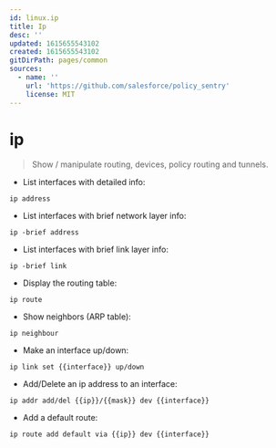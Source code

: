 ```yaml
---
id: linux.ip
title: Ip
desc: ''
updated: 1615655543102
created: 1615655543102
gitDirPath: pages/common
sources:
  - name: ''
    url: 'https://github.com/salesforce/policy_sentry'
    license: MIT
---
```

# ip

> Show / manipulate routing, devices, policy routing and tunnels.

- List interfaces with detailed info:

`ip address`

- List interfaces with brief network layer info:

`ip -brief address`

- List interfaces with brief link layer info:

`ip -brief link`

- Display the routing table:

`ip route`

- Show neighbors (ARP table):

`ip neighbour`

- Make an interface up/down:

`ip link set {{interface}} up/down`

- Add/Delete an ip address to an interface:

`ip addr add/del {{ip}}/{{mask}} dev {{interface}}`

- Add a default route:

`ip route add default via {{ip}} dev {{interface}}`

